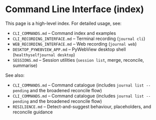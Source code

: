 # Command Line Interface (index)

This page is a high-level index. For detailed usage, see:

- `CLI_COMMANDS.md` – Command index and examples
- `CLI_RECORDING_INTERFACE.md` – Terminal recording (`journal cli`)
- `WEB_RECORDING_INTERFACE.md` – Web recording (`journal web`)
- `DESKTOP_PYWEBVIEW_APP.md` – PyWebView desktop shell (`healthyselfjournal desktop`)
- `SESSIONS.md` – Session utilities (`session list`, merge, reconcile, summarise)

See also:
- `CLI_COMMANDS.md` – Command catalogue (includes `journal list --pending` and the broadened reconcile flow)
- `CLI_COMMANDS.md` – Command catalogue (includes `journal list --pending` and the broadened reconcile flow)
- `RESILIENCE.md` – Detect-and-suggest behaviour, placeholders, and reconcile guidance
